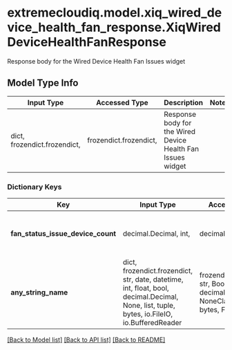 # extremecloudiq.model.xiq_wired_device_health_fan_response.XiqWiredDeviceHealthFanResponse

Response body for the Wired Device Health Fan Issues widget

## Model Type Info
Input Type | Accessed Type | Description | Notes
------------ | ------------- | ------------- | -------------
dict, frozendict.frozendict,  | frozendict.frozendict,  | Response body for the Wired Device Health Fan Issues widget | 

### Dictionary Keys
Key | Input Type | Accessed Type | Description | Notes
------------ | ------------- | ------------- | ------------- | -------------
**fan_status_issue_device_count** | decimal.Decimal, int,  | decimal.Decimal,  | The total number of devices with Fan issues | [optional] value must be a 64 bit integer
**any_string_name** | dict, frozendict.frozendict, str, date, datetime, int, float, bool, decimal.Decimal, None, list, tuple, bytes, io.FileIO, io.BufferedReader | frozendict.frozendict, str, BoolClass, decimal.Decimal, NoneClass, tuple, bytes, FileIO | any string name can be used but the value must be the correct type | [optional]

[[Back to Model list]](../../README.md#documentation-for-models) [[Back to API list]](../../README.md#documentation-for-api-endpoints) [[Back to README]](../../README.md)

